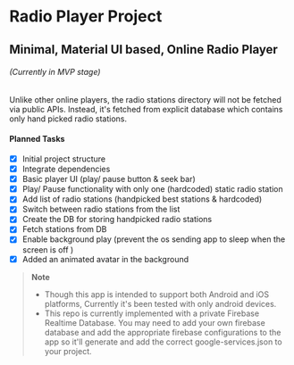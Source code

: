 # Radio Player Project

## Minimal, Material UI based, Online Radio Player

###### (Currently in MVP stage)

Unlike other online players, the radio stations directory will not be fetched via public APIs. Instead, it's fetched from explicit database which contains only hand picked radio stations.

#### Planned Tasks

- [x] Initial project structure
- [x] Integrate dependencies
- [x] Basic player UI (play/ pause button & seek bar)
- [x] Play/ Pause functionality with only one (hardcoded) static radio station
- [x] Add list of radio stations (handpicked best stations & hardcoded)
- [x] Switch between radio stations from the list
- [x] Create the DB for storing handpicked radio stations
- [x] Fetch stations from DB
- [x] Enable background play (prevent the os sending app to sleep when the screen is off )
- [x] Added an animated avatar in the background

>**Note**
>
> - Though this app is intended to support both Android and iOS platforms, Currently it's been tested with only android devices.
> - This repo is currently implemented with a private Firebase Realtime Database. You may need to add your own firebase database and add the appropriate firebase configurations to the app so it'll generate and add the correct google-services.json to your project.
